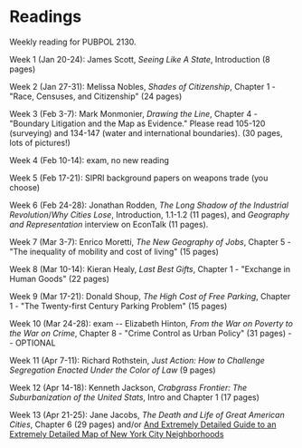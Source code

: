 # Readings

Weekly reading for PUBPOL 2130.

Week 1 (Jan 20-24):  James Scott, *Seeing Like A State*, Introduction (8 pages)

Week 2 (Jan 27-31):  Melissa Nobles, *Shades of Citizenship*, Chapter 1 - "Race, Censuses, and Citizenship" (24 pages)

Week 3 (Feb 3-7): Mark Monmonier, *Drawing the Line*, Chapter 4 - "Boundary Litigation and the Map as Evidence."  Please read 105-120 (surveying) and 134-147 (water and international boundaries).  (30 pages, lots of pictures!)

Week 4 (Feb 10-14): exam, no new reading

Week 5 (Feb 17-21): SIPRI background papers on weapons trade (you choose)

Week 6 (Feb 24-28): Jonathan Rodden, *The Long Shadow of the Industrial Revolution*/*Why Cities Lose*, Introduction, 1.1-1.2 (11 pages), and *Geography and Representation* interview on EconTalk (11 pages).

Week 7 (Mar 3-7): Enrico Moretti, *The New Geography of Jobs*, Chapter 5 - "The inequality of mobility and cost of living" (15 pages)

Week 8 (Mar 10-14): Kieran Healy, *Last Best Gifts*, Chapter 1 - "Exchange in Human Goods" (22 pages)

Week 9 (Mar 17-21): Donald Shoup, *The High Cost of Free Parking*, Chapter 1 - "The Twenty-first Century Parking Problem" (15 pages)

Week 10 (Mar 24-28): exam -- Elizabeth Hinton, *From the War on Poverty to the War on Crime*, Chapter 8 - "Crime Control as Urban Policy" (31 pages) -- OPTIONAL

Week 11 (Apr 7-11): Richard Rothstein, *Just Action: How to Challenge Segregation Enacted Under the Color of Law* (9 pages)

Week 12 (Apr 14-18): Kenneth Jackson, *Crabgrass Frontier: The Suburbanization of the United Stats*, Intro and Chapter 1 (17 pages)

Week 13 (Apr 21-25): Jane Jacobs, *The Death and Life of Great American Cities*, Chapter 6 (29 pages) and/or [And Extremely Detailed Guide to an Extremely Detailed Map of New York City Neighborhoods](https://www.nytimes.com/interactive/2023/10/29/upshot/new-york-neighborhood-guide.html)
